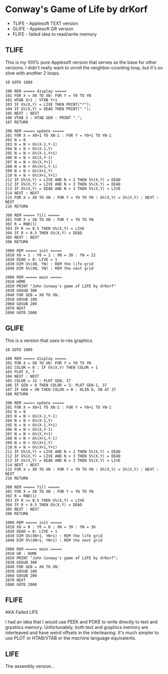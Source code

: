 Conway's Game of Life by drKorf
===============================

+ TLIFE - Applesoft TEXT version
+ GLIFE - Applesoft GR version
+ FLIFE - failed idea to read/write memory

## TLIFE ##

This is my 100% pure Applesoft version that serves as the base for other
versions. I didn't really want to unroll the neighbor-counting loop, but it's
so slow with another 2 loops.

```
10 GOTO 1000

100 REM ===== display =====
101 FOR X = X0 TO XN: FOR Y = Y0 TO YN
102 HTAB X+1 : VTAB Y+1
103 IF G%(X,Y) = LIVE THEN PRINT("*");
104 IF G%(X,Y) = DEAD THEN PRINT(" ");
105 NEXT : NEXT
106 VTAB 2 : HTAB GEN : PRINT ".";
107 RETURN

200 REM ===== update =====
201 FOR X = X0+1 TO XN-1 : FOR Y = Y0+1 TO YN-1
202 N = 0
203 N = N + G%(X-1,Y-1)
204 N = N + G%(X-1,Y)
205 N = N + G%(X-1,Y+1)
206 N = N + G%(X,Y-1)
207 N = N + G%(X,Y+1)
208 N = N + G%(X+1,Y-1)
209 N = N + G%(X+1,Y)
210 N = N + G%(X+1,Y+1)
211 IF G%(X,Y) = LIVE AND N < 2 THEN S%(X,Y) = DEAD
212 IF G%(X,Y) = LIVE AND N > 3 THEN S%(X,Y) = DEAD
213 IF G%(X,Y) = DEAD AND N = 3 THEN S%(X,Y) = LIVE
214 NEXT : NEXT
215 FOR X = X0 TO XN : FOR Y = Y0 TO YN : G%(X,Y) = S%(X,Y) : NEXT : NEXT
216 RETURN

300 REM ===== fill =====
301 FOR X = X0 TO XN : FOR Y = Y0 TO YN
302 R = RND(1)
303 IF R >= 0.5 THEN G%(X,Y) = LIVE
304 IF R < 0.5 THEN G%(X,Y) = DEAD
305 NEXT : NEXT
306 RETURN

1000 REM ===== init =====
1010 X0 = 1 : Y0 = 2 : XN = 38 : YN = 22
1020 DEAD = 0: LIVE = 1
1030 DIM G%(XN, YN) : REM the life grid
1040 DIM S%(XN, YN) : REM the next grid

2000 REM ===== main =====
2010 HOME
2020 PRINT "John Conway's game of LIFE by drKorf"
2030 GOSUB 300
2040 FOR GEN = X0 TO XN:
2050 GOSUB 100
2060 GOSUB 200
2070 NEXT
2090 GOTO 2000
```

## GLIFE ##

This is a version that uses lo-res graphics.

```
10 GOTO 1000

100 REM ===== display =====
101 FOR X = X0 TO XN: FOR Y = Y0 TO YN
102 COLOR = 0 : IF G%(X,Y) THEN COLOR = 1
103 PLOT X, Y
104 NEXT : NEXT
105 COLOR = 15 : PLOT GEN, 37
106 IF GEN > 0 THEN COLOR = 5: PLOT GEN-1, 37 
107 IF GEN = XN THEN COLOR = 0 : HLIN 0, XN AT 37
108 RETURN

200 REM ===== update =====
201 FOR X = X0+1 TO XN-1 : FOR Y = Y0+1 TO YN-1
202 N = 0
203 N = N + G%(X-1,Y-1)
204 N = N + G%(X-1,Y)
205 N = N + G%(X-1,Y+1)
206 N = N + G%(X,Y-1)
207 N = N + G%(X,Y+1)
208 N = N + G%(X+1,Y-1)
209 N = N + G%(X+1,Y)
210 N = N + G%(X+1,Y+1)
211 IF G%(X,Y) = LIVE AND N < 2 THEN S%(X,Y) = DEAD
212 IF G%(X,Y) = LIVE AND N > 3 THEN S%(X,Y) = DEAD
213 IF G%(X,Y) = DEAD AND N = 3 THEN S%(X,Y) = LIVE
214 NEXT : NEXT
215 FOR X = X0 TO XN : FOR Y = Y0 TO YN : G%(X,Y) = S%(X,Y) : NEXT : NEXT
216 RETURN

300 REM ===== fill =====
301 FOR X = X0 TO XN : FOR Y = Y0 TO YN
302 R = RND(1)
303 IF R >= 0.5 THEN G%(X,Y) = LIVE
304 IF R < 0.5 THEN G%(X,Y) = DEAD
305 NEXT : NEXT
306 RETURN

1000 REM ===== init =====
1010 X0 = 0 : Y0 = 0 : XN = 39 : YN = 36
1020 DEAD = 0: LIVE = 1
1030 DIM G%(XN+1, YN+1) : REM the life grid
1040 DIM S%(XN+1, YN+1) : REM the next grid

2000 REM ===== main =====
2010 GR : HOME
2020 PRINT "John Conway's game of LIFE by drKorf";
2030 GOSUB 300
2040 FOR GEN = X0 TO XN:
2050 GOSUB 100
2060 GOSUB 200
2070 NEXT
2080 GOTO 2000
```

## FLIFE ##

AKA Failed LIFE

I had an idea that I would use PEEK and POKE to write directly to text and
grpahics memory. Unfortunately, both text and graphics memory are interleaved
and have weird offsets in the interleaving. It's much simpler to use PLOT or
HTAB/VTAB or the machine language equivalents.

## LIFE ##

The assembly version...

